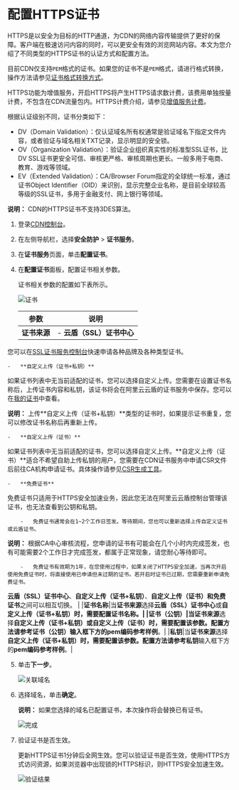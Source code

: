 # 配置HTTPS证书

HTTPS是以安全为目标的HTTP通道，为CDN的网络内容传输提供了更好的保障。客户端在极速访问内容的同时，可以更安全有效的浏览网站内容。本文为您介绍了不同类型的HTTPS证书的认证方式和配置方法。

目前CDN仅支持`PEM`格式的证书。如果您的证书不是`PEM`格式，请进行格式转换，操作方法请参见[证书格式转换方式](/intl.zh-CN/域名管理/HTTPS配置/证书格式说明.md)。

HTTPS功能为增值服务，开启HTTPS将产生HTTPS请求数计费，该费用单独按量计费，不包含在CDN流量包内。HTTPS计费介绍，请参见[增值服务计费](/intl.zh-CN/产品定价/计费方式/增值服务计费.md)。

根据认证级别不同，证书分类如下：

-   DV（Domain Validation）：仅认证域名所有权通常是验证域名下指定文件内容，或者验证与域名相关TXT记录，显示明显的安全锁。
-   OV（Organization Validation）：验证企业组织真实性的标准型SSL证书，比DV SSL证书更安全可信、审核更严格、审核周期也更长。一般多用于电商、教育、游戏等领域。
-   EV（Extended Validation）：CA/Browser Forum指定的全球统一标准，通过证书Object Identifier（OID）来识别，显示完整企业名称，是目前全球较高等级的SSL证书，多用于金融支付、网上银行等领域。

**说明：** CDN的HTTPS证书不支持3DES算法。

1.  登录[CDN控制台](https://cdn.console.aliyun.com)。

2.  在左侧导航栏，选择**安全防护** \> **证书服务**。

3.  在**证书服务**页面，单击**配置证书**。

4.  在**配置证书**面板，配置证书相关参数。

    证书相关参数的配置如下表所示。

    ![证书](https://static-aliyun-doc.oss-cn-hangzhou.aliyuncs.com/assets/img/zh-CN/1095763061/p93743.png)

    |参数|说明|
    |--|--|
    |**证书来源**|    -   **云盾（SSL）证书中心**

您可以在[SSL证书服务控制台](https://yundun.console.aliyun.com/?spm=5176.8232292.domaindetail.24.9498142fSMfoJd&p=cas#/cas/home)快速申请各种品牌及各种类型证书。

    -   **自定义上传（证书+私钥）**

如果证书列表中无当前适配的证书，您可以选择自定义上传。您需要在设置证书名称后，上传证书内容和私钥，该证书将会在阿里云云盾的证书服务中保存。您可以在[我的证书](https://yundun.console.aliyun.com/?spm=5176.2020520110.all.12.16df56a1u1IhI6&p=cas#/cas/home)中查看。

**说明：** 上传**自定义上传（证书+私钥）**类型的证书时，如果提示证书重复，您可以修改证书名称后再重新上传。

    -   **自定义上传（证书）**

如果证书列表中无当前适配的证书，您可以选择自定义上传。**自定义上传（证书）**适合不希望自助上传私钥的用户，您需要在CDN证书服务中申请CSR文件后前往CA机构申请证书。具体操作请参见[CSR生成工具](/intl.zh-CN/服务管理/安全防护/CSR生成工具.md)。

    -   **免费证书**

免费证书只适用于HTTPS安全加速业务，因此您无法在阿里云云盾控制台管理该证书，也无法查看到公钥和私钥。

        -   免费证书通常会在1~2个工作日签发。等待期间，您也可以重新选择上传自定义证书或云盾证书。

**说明：** 根据CA中心审核流程，您申请的证书有可能会在几个小时内完成签发，也有可能需要2个工作日才完成签发，都属于正常现象，请您耐心等待即可。

        -   免费证书有效期为1年，在您使用过程中，如果关闭了HTTPS安全加速，当再次开启使用免费证书时，将直接使用已申请但未过期的证书。若开启时证书已过期，您需要重新申请免费证书。
**云盾（SSL）证书中心**、**自定义上传（证书+私钥）**、**自定义上传（证书）**和**免费证书**之间可以相互切换。 |
    |**证书名称**|当**证书来源**选择**云盾（SSL）证书中心**或**自定义上传（证书+私钥）**时，需要配置证书名称。|
    |**证书（公钥）**|当**证书来源**选择**自定义上传（证书+私钥）**或**自定义上传（证书）**时，需要配置该参数。配置方法请参考**证书（公钥）**输入框下方的**pem编码参考样例**。|
    |**私钥**|当**证书来源**选择**自定义上传（证书+私钥）**时，需要配置该参数。配置方法请参考**私钥**输入框下方的**pem编码参考样例**。|

5.  单击**下一步**。

    ![关联域名](https://static-aliyun-doc.oss-cn-hangzhou.aliyuncs.com/assets/img/zh-CN/8086148951/p53679.png)

6.  选择域名，单击**确定**。

    **说明：** 如果您选择的域名已配置证书，本次操作将会替换已有证书。

    ![完成](https://static-aliyun-doc.oss-cn-hangzhou.aliyuncs.com/assets/img/zh-CN/8086148951/p53683.png)

7.  验证证书是否生效。

    更新HTTPS证书1分钟后全网生效。您可以验证证书是否生效，使用HTTPS方式访问资源，如果浏览器中出现锁的HTTPS标识，则HTTPS安全加速生效。

    ![验证结果](https://static-aliyun-doc.oss-cn-hangzhou.aliyuncs.com/assets/img/zh-CN/4663298951/p3701.png)



